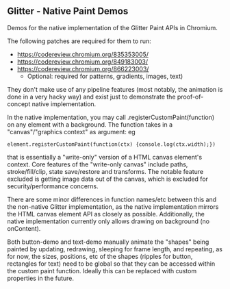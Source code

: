 ## Glitter - Native Paint Demos

Demos for the native implementation of the Glitter Paint APIs in Chromium.

The following patches are required for them to run:

* https://codereview.chromium.org/835353005/
* https://codereview.chromium.org/849183003/
* https://codereview.chromium.org/866223003/
    * Optional: required for patterns, gradients, images, text)

They don't make use of any pipeline features (most notably, the animation is
done in a very hacky way) and exist just to demonstrate the proof-of-concept
native implementation.

In the native implementation, you may call .registerCustomPaint(function)
on any element with a background. The function takes in a "canvas"/"graphics
context" as argument: eg

```element.registerCustomPaint(function(ctx) {console.log(ctx.width);})```

that is essentially a "write-only" version of a HTML canvas element's context.
Core features of the "write-only canvas" include paths, stroke/fill/clip,
state save/restore and transforms. The notable feature excluded is getting
image data out of the canvas, which is excluded for security/performance
concerns.

There are some minor differences in function names/etc between this
and the non-native Glitter implementation, as the native implementation mirrors
the HTML canvas element API as closely as possible. Additionally, the native
implementation currently only allows drawing on background (no onContent).

Both button-demo and text-demo manually animate the "shapes" being painted
by updating, redrawing, sleeping for frame length, and repeating, as for now,
the sizes, positions, etc of the shapes (ripples for button, rectangles for
text) need to be global so that they can be accessed within the custom paint
function. Ideally this can be replaced with custom properties in the future.
